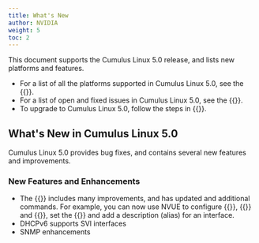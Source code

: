 ```yaml
---
title: What's New
author: NVIDIA
weight: 5
toc: 2
---
```

This document supports the Cumulus Linux 5.0 release, and lists new platforms and features.

- For a list of all the platforms supported in Cumulus Linux 5.0, see the {{<exlink url="www.nvidia.com/en-us/networking/ethernet-switching/hardware-compatibility-list/" text="Hardware Compatibility List (HCL)">}}.
- For a list of open and fixed issues in Cumulus Linux 5.0, see the {{<link title="Cumulus Linux 5.0 Release Notes" text="Cumulus Linux 5.0 Release Notes">}}.
- To upgrade to Cumulus Linux 5.0, follow the steps in {{<link url="Upgrading-Cumulus-Linux">}}.
<!-- vale off -->
## What's New in Cumulus Linux 5.0
<!-- vale on -->
Cumulus Linux 5.0 provides bug fixes, and contains several new features and improvements.

### New Features and Enhancements

- The {{<link url="NVIDIA-User-Experience-NVUE" text="NVUE object model">}} includes many improvements, and has updated and additional commands. For example, you can now use NVUE to configure {{<link url="Protocol-Independent-Multicast-PIM" text="PIM">}}, {{<link url="IGMP-and-MLD-Snooping" text="IGMP">}} and {{<link url="Virtual-Router-Redundancy-VRR-and-VRRP/#vrrp" text="VRRP">}}, set the {{<link title="Setting the Date and Time" text="time zone">}} and add a description (alias) for an interface.
- DHCPv6 supports SVI interfaces
- SNMP enhancements
